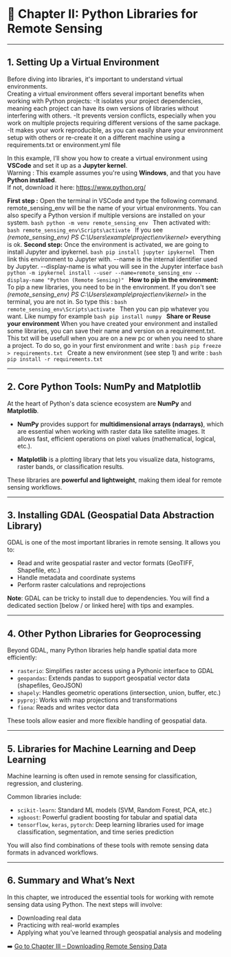 # 📘 Chapter II: Python Libraries for Remote Sensing

---

## 1. Setting Up a Virtual Environment

Before diving into libraries, it's important to understand virtual environments.  
Creating a virtual environment offers several important benefits when working with Python projects:
-It isolates your project dependencies, meaning each project can have its own versions of libraries without interfering with others.
-It prevents version conflicts, especially when you work on multiple projects requiring different versions of the same package.
-It makes your work reproducible, as you can easily share your environment setup with others or re-create it on a different machine using a requirements.txt or environment.yml file

In this example, I’ll show you how to create a virtual environment using **VSCode** and set it up as a **Jupyter kernel**.  
Warning : This example assumes you're using **Windows**, and that you have **Python installed**.  
If not, download it here: https://www.python.org/

**First step :**
  Open the terminal in VSCode and type the following command. remote_sensing_env will be the name of your virtual environments. You can also specify a Python version if multiple versions are installed on your system.
      ```bash
      python -m venv remote_sensing_env
      ```
  Then activated with:
      ```bash
      remote_sensing_env\Scripts\activate
      ```
  If you see  *(remote_sensing_env) PS C:\Users\example\project\env\kernel>* everything is ok.
**Second step:**
  Once the environment is activated, we are going to install Jupyter and ipykernel.
      ```bash
      pip install jupyter ipykernel
      ```
  Then link this environment to Jupyter with.   --name is the internal identifier used by Jupyter.  --display-name is what you will see in the Jupyter interface
      ```bash
      python -m ipykernel install --user --name=remote_sensing_env --display-name "Python (Remote Sensing)"
      ```
**How to pip in the environment:**
  To pip a new libraries, you need to be in the environment. If you don't see *(remote_sensing_env) PS C:\Users\example\project\env\kernel>* in the terminal, you are not in. So type this :
      ```bash
      remote_sensing_env\Scripts\activate
      ```
  Then you can pip whatever you want. Like numpy for example
      ```bash
      pip install numpy
      ```
**Share or Reuse your environment**
  When you have created your environment and installed some libraries, you can save their name and version on a requirement.txt. This txt will be usefull when you are on a new pc or when you need to share a project.
  To do so, go in your first environment and write :
      ```bash
      pip freeze > requirements.txt
      ```
  Create a new environment (see step 1) and write :
      ```bash
      pip install -r requirements.txt
      ```

  
---

## 2. Core Python Tools: NumPy and Matplotlib

At the heart of Python's data science ecosystem are **NumPy** and **Matplotlib**.

- **NumPy** provides support for **multidimensional arrays (ndarrays)**, which are essential when working with raster data like satellite images. It allows fast, efficient operations on pixel values (mathematical, logical, etc.).

- **Matplotlib** is a plotting library that lets you visualize data, histograms, raster bands, or classification results.

These libraries are **powerful and lightweight**, making them ideal for remote sensing workflows.

---

## 3. Installing GDAL (Geospatial Data Abstraction Library)

GDAL is one of the most important libraries in remote sensing. It allows you to:
- Read and write geospatial raster and vector formats (GeoTIFF, Shapefile, etc.)
- Handle metadata and coordinate systems
- Perform raster calculations and reprojections

**Note**: GDAL can be tricky to install due to dependencies. You will find a dedicated section [below / or linked here] with tips and examples.

---

## 4. Other Python Libraries for Geoprocessing

Beyond GDAL, many Python libraries help handle spatial data more efficiently:

- `rasterio`: Simplifies raster access using a Pythonic interface to GDAL
- `geopandas`: Extends pandas to support geospatial vector data (shapefiles, GeoJSON)
- `shapely`: Handles geometric operations (intersection, union, buffer, etc.)
- `pyproj`: Works with map projections and transformations
- `fiona`: Reads and writes vector data

These tools allow easier and more flexible handling of geospatial data.

---

## 5. Libraries for Machine Learning and Deep Learning

Machine learning is often used in remote sensing for classification, regression, and clustering.

Common libraries include:
- `scikit-learn`: Standard ML models (SVM, Random Forest, PCA, etc.)
- `xgboost`: Powerful gradient boosting for tabular and spatial data
- `tensorflow`, `keras`, `pytorch`: Deep learning libraries used for image classification, segmentation, and time series prediction

You will also find combinations of these tools with remote sensing data formats in advanced workflows.

---

## 6. Summary and What’s Next

In this chapter, we introduced the essential tools for working with remote sensing data using Python. The next steps will involve:
- Downloading real data
- Practicing with real-world examples
- Applying what you’ve learned through geospatial analysis and modeling

➡️ [Go to Chapter III – Downloading Remote Sensing Data](../III_data_download/data_download.md)
 
